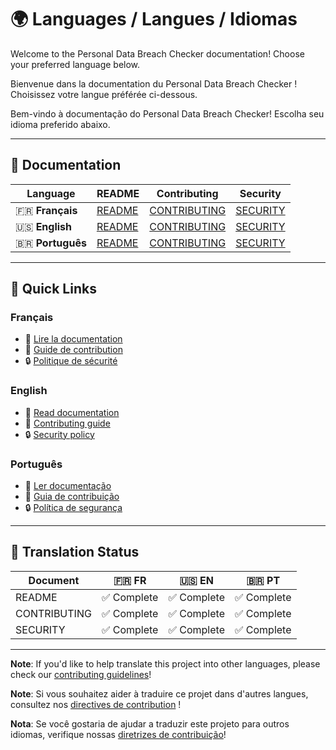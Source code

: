 # 🌍 Languages / Langues / Idiomas

Welcome to the Personal Data Breach Checker documentation! Choose your preferred language below.

Bienvenue dans la documentation du Personal Data Breach Checker ! Choisissez votre langue préférée ci-dessous.

Bem-vindo à documentação do Personal Data Breach Checker! Escolha seu idioma preferido abaixo.

---

## 📖 Documentation

| Language | README | Contributing | Security |
|----------|--------|--------------|----------|
| 🇫🇷 **Français** | [README](./fr/README.md) | [CONTRIBUTING](./fr/CONTRIBUTING.md) | [SECURITY](./fr/SECURITY.md) |
| 🇺🇸 **English** | [README](./en/README.md) | [CONTRIBUTING](./en/CONTRIBUTING.md) | [SECURITY](./en/SECURITY.md) |
| 🇧🇷 **Português** | [README](./pt/README.md) | [CONTRIBUTING](./pt/CONTRIBUTING.md) | [SECURITY](./pt/SECURITY.md) |

---

## 🚀 Quick Links

### Français
- 📖 [Lire la documentation](./fr/README.md)
- 🤝 [Guide de contribution](./fr/CONTRIBUTING.md)
- 🔒 [Politique de sécurité](./fr/SECURITY.md)

### English
- 📖 [Read documentation](./en/README.md)
- 🤝 [Contributing guide](./en/CONTRIBUTING.md)
- 🔒 [Security policy](./en/SECURITY.md)

### Português
- 📖 [Ler documentação](./pt/README.md)
- 🤝 [Guia de contribuição](./pt/CONTRIBUTING.md)
- 🔒 [Política de segurança](./pt/SECURITY.md)

---

## 🔄 Translation Status

| Document | 🇫🇷 FR | 🇺🇸 EN | 🇧🇷 PT |
|----------|---------|---------|---------|
| README   | ✅ Complete | ✅ Complete | ✅ Complete |
| CONTRIBUTING | ✅ Complete | ✅ Complete | ✅ Complete |
| SECURITY | ✅ Complete | ✅ Complete | ✅ Complete |

---

**Note**: If you'd like to help translate this project into other languages, please check our [contributing guidelines](./en/CONTRIBUTING.md)!

**Note**: Si vous souhaitez aider à traduire ce projet dans d'autres langues, consultez nos [directives de contribution](./fr/CONTRIBUTING.md) !

**Nota**: Se você gostaria de ajudar a traduzir este projeto para outros idiomas, verifique nossas [diretrizes de contribuição](./pt/CONTRIBUTING.md)!
